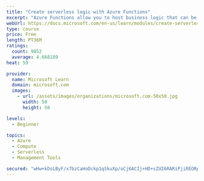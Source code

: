 ```yaml
---
title: "Create serverless logic with Azure Functions"
excerpt: "Azure Functions allow you to host business logic that can be executed without managing or provisioning server infrastructure"
webUrl: https://docs.microsoft.com/en-us/learn/modules/create-serverless-logic-with-azure-functions/
type: course
price: Free
length: PT36M
ratings:
  count: 9852
  average: 4.668189
heat: 59

provider:
  name: Microsoft Learn
  domain: microsoft.com
  images:
    - url: /assets/images/organizations/microsoft.com-50x50.jpg
      width: 50
      height: 50

levels:
  - Beginner

topics:
  - Azure
  - Compute
  - Serverless
  - Management Tools

secured: "wHw+kDsLByF/x7bzCaHoDckp1qSkuXp/oCj6ACIj+HD+sZUI6RARiPjiREORpvyxf23jeJjEegy8Ery1iCZ0QkYQlN0AsgxU8zXHd+ESH6rJACZhVB3+YFlrNRTrb/7t3BlWISxBn3r40xN+JTZoNU9Rnqb9P2Ha5FWS/IklakzMRU3od3FW8KJj2sOBuoMguLY0fcChkjOfudkjtu+uwsXhMWCWity7a/Iz5bIRMO895FqeURmJn3Ndrsimnk9tlT+zxXu4tks0CeHTnwBy6e8PEHdrVaEByr5kVMZ3K0DwZJRvUnmwy8jecFtlOS6Gw5lteKDeGEYYtmdi2iP+Yec4HB7JtzjE65E4AhgsS6Jd9BBfORKC9k622HbX4UDGMhQaBpZHnQaMyrsxGxBxPFYrPHG/1F5/I7BbNvZTcsA=;I81HCYWsHLPoEJxlitfHcQ=="
---
```


